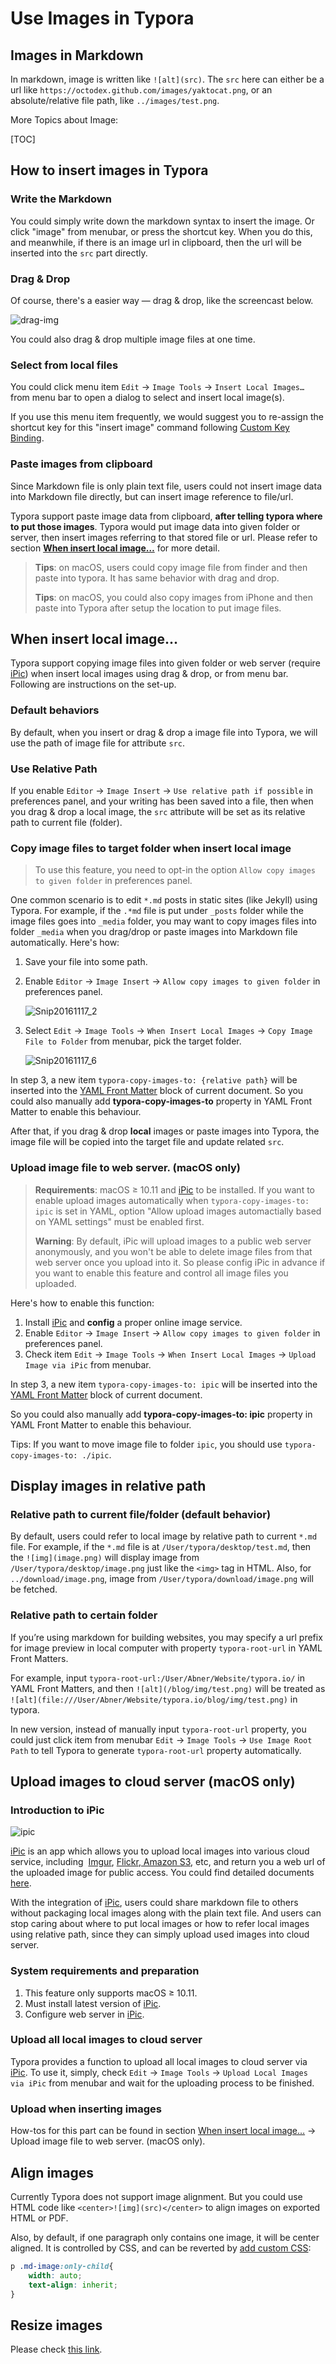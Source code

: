 # Use Images in Typora

## Images in Markdown

In markdown, image is written like `![alt](src)`. The `src` here can either be a url like `https://octodex.github.com/images/yaktocat.png`, or an absolute/relative file path, like `../images/test.png`. 

More Topics about Image:

[TOC]

## How to insert images in Typora

### Write the Markdown

You could simply write down the markdown syntax to insert the image. Or click "image" from menubar, or press the shortcut key. When you do this, and meanwhile, if there is an image url in clipboard, then the url will be inserted into the `src` part directly.

### Drag & Drop

Of course, there's a easier way — drag & drop, like the screencast below. 

![drag-img](img/drag-img.gif)

You could also drag & drop multiple image files at one time.

### Select from local files

You could click menu item `Edit` → `Image Tools` → `Insert Local Images…` from menu bar to open a dialog to select and insert local image(s). 

If you use this menu item frequently, we would suggest you to re-assign the shortcut key for this "insert image" command following [Custom Key Binding](http://support.typora.io/Custom-Key-Binding/).

### Paste images from clipboard

Since Markdown file is only plain text file, users could not insert image data into Markdown file directly, but can insert image reference to file/url. 

Typora support paste image data from clipboard, **after telling typora where to put those images**. Typora would put image data into given folder or server, then insert images referring to that stored file or url. Please refer to section **[When insert local image…](#when-insert-local-image...)** for more detail.

> **Tips**: on macOS, users could copy image file from finder and then paste into typora. It has same behavior with drag and drop.
>
> **Tips**: on macOS, you could also copy images from iPhone and then paste into Typora after setup the location to put image files.

## When insert local image...

Typora support copying image files into given folder or web server (require [iPic][]) when insert local images using drag & drop, or from menu bar. Following are instructions on the set-up.

### Default behaviors

By default, when you insert or drag & drop a image file into Typora, we will use the path of image file for attribute `src`. 

### Use Relative Path

If you enable `Editor` → `Image Insert` →  `Use relative path if possible` in preferences panel, and your writing has been saved into a file, then when you drag & drop a local image, the `src` attribute will be set as its relative path to current file (folder).

### Copy image files to target folder when insert local image

> To use this feature, you need to opt-in the option `Allow copy images to given folder` in preferences panel.

One common scenario is to edit `*.md` posts in static sites (like Jekyll) using Typora. For example, if the `.*md` file is put under `_posts` folder while the image files goes into `_media` folder, you may want to copy images files into folder `_media` when you drag/drop or paste images into Markdown file automatically. Here's how:

1. Save your file into some path.

2. Enable `Editor` → `Image Insert` → `Allow copy images to given folder` in preferences panel.

   ![Snip20161117_2](img/Snip20161117_2.png)

3. Select `Edit` → `Image Tools` → `When Insert Local Images` → `Copy Image File to Folder` from menubar, pick the target folder.

   ![Snip20161117_6](img/Snip20161117_6.png)

In step 3, a new item `typora-copy-images-to: {relative path}` will be inserted into the [YAML Front Matter][] block of current document. So you could also manually add **typora-copy-images-to** property in YAML Front Matter to enable this behaviour.

After that, if you drag & drop **local** images or paste images into Typora, the image file will be copied into the target file and update related `src`.

### Upload image file to web server. (macOS only)

> **Requirements**: macOS ≥ 10.11 and [iPic][] to be installed. If you want to enable upload images automatically when `typora-copy-images-to: ipic` is set in YAML, option "Allow upload images automactially based on YAML settings" must be enabled first. 
>
> **Warning**: By default, iPic will upload images to a public web server anonymously, and you won't be able to delete image files from that web server once you upload into it. So please config iPic in advance if you want to enable this feature and control all image files you uploaded.

Here's how to enable this function:

1. Install [iPic][] and **config** a proper online image service.
2. Enable `Editor` → `Image Insert` → `Allow copy images to given folder` in preferences panel.
3. Check item `Edit` → `Image Tools` → `When Insert Local Images` → `Upload Image via iPic` from menubar.

In step 3, a new item `typora-copy-images-to: ipic` will be inserted into the [YAML Front Matter][] block of current document. 

So you could also manually add **typora-copy-images-to: ipic** property in YAML Front Matter to enable this behaviour.

Tips: If you want to move image file to folder `ipic`, you should use `typora-copy-images-to: ./ipic`.

## Display images in relative path

### Relative path to current file/folder (default behavior)

By default, users could refer to local image by relative path to current `*.md` file. For example, if the `*.md` file is at `/User/typora/desktop/test.md`, then the `![img](image.png)` will display image from `/User/typora/desktop/image.png` just like the `<img>` tag in HTML. Also, for `../download/image.png`, image from `/User/typora/download/image.png` will be fetched.

### Relative path to certain folder

If you’re using markdown for building websites, you may specify a url prefix for image preview in local computer with property `typora-root-url` in YAML Front Matters. 

For example, input `typora-root-url:/User/Abner/Website/typora.io/` in YAML Front Matters, and then `![alt](/blog/img/test.png)` will be treated as `![alt](file:///User/Abner/Website/typora.io/blog/img/test.png)` in typora.

In new version, instead of manually input `typora-root-url` property, you could just click item from menubar `Edit` → `Image Tools` → `Use Image Root Path` to tell Typora to generate `typora-root-url` property automatically.

## Upload images to cloud server (macOS only)

### Introduction to iPic

![ipic](img/ipic.jpg)

[iPic][] is an app which allows you to upload local images into various cloud service, including  [Imgur](http://imgur.com/), [Flickr](https://www.flickr.com/),[ Amazon S3](https://aws.amazon.com/s3/), etc, and return you a web url of the uploaded image for public access. You could find detailed documents [here](http://toolinbox.net/en/iPic/).

With the integration of [iPic][], users could share markdown file to others without packaging local images along with the plain text file. And users can stop caring about where to put local images or how to refer local images using relative path, since they can simply upload used images into cloud server.

### System requirements and preparation

1. This feature only supports macOS ≥ 10.11.
2. Must install latest version of [iPic][].
3. Configure web server in [iPic][].

### Upload all local images to cloud server

Typora provides a function to upload all local images to cloud server via [iPic][]. To use it, simply, check `Edit` → `Image Tools` → `Upload Local Images via iPic` from menubar and wait for the uploading process to be finished.

### Upload when inserting images

How-tos for this part can be found in section [When insert local image…](#when-insert-local-image…) → Upload image file to web server. (macOS only).

## Align images

Currently Typora does not support image alignment. But you could use HTML code like `<center>![img](src)</center>` to align images on exported HTML or PDF.

Also, by default, if one paragraph only contains one image, it will be center aligned. It is controlled by CSS, and can be reverted by [add custom CSS](http://support.typora.io/Add-Custom-CSS/):

```css
p .md-image:only-child{
    width: auto;
    text-align: inherit;
}
```

## Resize images

Please check [this link](http://support.typora.io/Resize-Image/).



[YAML Front Matter]: http://yaml.org/
[iPic]: https://itunes.apple.com/app/id1101244278?ls=1&amp;mt=12